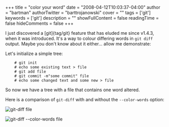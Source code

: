 +++
title = "color your word"
date = "2008-04-12T10:03:37-04:00"
author = "bartman"
authorTwitter = "barttrojanowski"
cover = ""
tags = ['git']
keywords = ['git']
description = ""
showFullContent = false
readingTime = false
hideComments = false
+++

I just discovered a [git]{tag/git} feature that has eluded me since v1.4.3, when it was
introduced.  It's a way to colour differing words in `git diff` output.  Maybe you don't
know about it either... allow me demonstrate:

<!--more-->

Let's initialize a simple tree:

        # git init
        # echo some existing text > file
        # git add file
        # git commit -m"some commit" file
        # echo some changed text and some new > file

So now we have a tree with a file that contains one word altered.

Here is a comparison of `git-diff` with and without the `--color-words` option:

![git-diff file](/~bart/screenshots/git-diff-plain.png)

![git-diff --color-words file](/~bart/screenshots/git-diff-color-words.png)